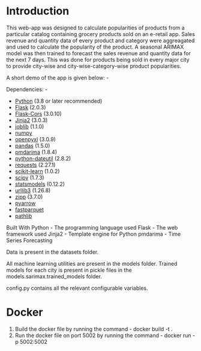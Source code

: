 # Introduction 
This web-app was designed to calculate popularities of products from a particular catalog containing grocery products sold on an e-retail app. Sales revenue and quantity data of every product and category were aggreagated and used to calculate the popularity of the product. A seasonal ARIMAX model was then trained to forecast the sales revenue and quantity data for the next 7 days. This was done for products being sold in every major city to provide city-wise and city-wise-category-wise product popularities.  

A short demo of the app is given below: -



Dependencies: -
- [Python](https://www.python.org/) (3.8 or later recommended)
- [Flask](https://flask.palletsprojects.com/en/2.1.x/) (2.0.3)
- [Flask-Cors](https://flask-cors.readthedocs.io/en/latest/) (3.0.10)
- [Jinja2](https://jinja.palletsprojects.com/) (3.0.3)
- [joblib](https://joblib.readthedocs.io/en/latest/) (1.1.0)
- [numpy](https://numpy.org/)
- [openpyxl](https://openpyxl.readthedocs.io/en/stable/) (3.0.9)
- [pandas](https://pandas.pydata.org/) (1.5.0)
- [pmdarima](https://alkaline-ml.com/pmdarima/) (1.8.4)
- [python-dateutil](https://dateutil.readthedocs.io/en/stable/) (2.8.2)
- [requests](https://requests.readthedocs.io/en/latest/) (2.27.1)
- [scikit-learn](https://scikit-learn.org/stable/) (1.0.2)
- [scipy](https://www.scipy.org/) (1.7.3)
- [statsmodels](https://www.statsmodels.org/stable/index.html) (0.12.2)
- [urllib3](https://urllib3.readthedocs.io/en/latest/) (1.26.8)
- [zipp](https://pypi.org/project/zipp/) (3.7.0)
- [pyarrow](https://arrow.apache.org/docs/python/)
- [fastparquet](https://fastparquet.readthedocs.io/en/latest/)
- [pathlib](https://docs.python.org/3/library/pathlib.html)


Built With
Python - The programming language used
Flask - The web framework used
Jinja2 - Template engine for Python
pmdarima - Time Series Forecasting

Data is present in the datasets folder.

All machine learning utilities are present in the models folder. Trained models for each city is present in pickle files in the models.sarimax.trained_models folder. 

config.py contains all the relevant configurable variables. 

# Docker
1. Build the docker file by running the command - docker build -t <name> .
2. Run the docker file on port 5002 by running the command - docker run -p 5002:5002 <name>